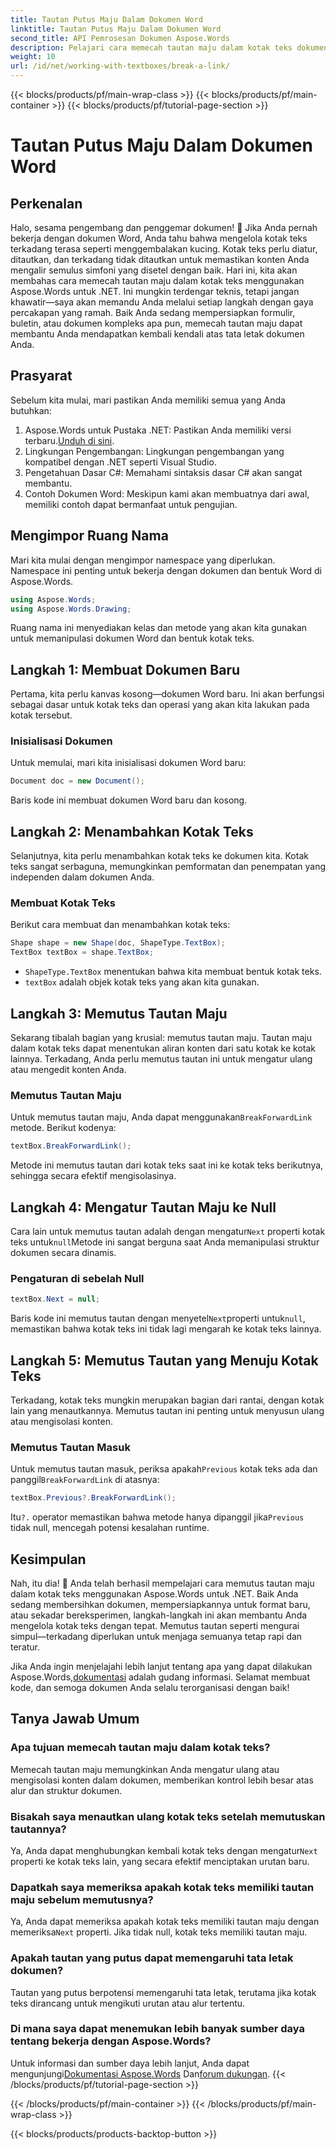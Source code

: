 ```yaml
---
title: Tautan Putus Maju Dalam Dokumen Word
linktitle: Tautan Putus Maju Dalam Dokumen Word
second_title: API Pemrosesan Dokumen Aspose.Words
description: Pelajari cara memecah tautan maju dalam kotak teks dokumen Word menggunakan Aspose.Words untuk .NET. Ikuti panduan kami untuk pengalaman pengelolaan dokumen yang lebih lancar.
weight: 10
url: /id/net/working-with-textboxes/break-a-link/
---
```


{{< blocks/products/pf/main-wrap-class >}}
{{< blocks/products/pf/main-container >}}
{{< blocks/products/pf/tutorial-page-section >}}

# Tautan Putus Maju Dalam Dokumen Word


## Perkenalan

Halo, sesama pengembang dan penggemar dokumen! 🌟 Jika Anda pernah bekerja dengan dokumen Word, Anda tahu bahwa mengelola kotak teks terkadang terasa seperti menggembalakan kucing. Kotak teks perlu diatur, ditautkan, dan terkadang tidak ditautkan untuk memastikan konten Anda mengalir semulus simfoni yang disetel dengan baik. Hari ini, kita akan membahas cara memecah tautan maju dalam kotak teks menggunakan Aspose.Words untuk .NET. Ini mungkin terdengar teknis, tetapi jangan khawatir—saya akan memandu Anda melalui setiap langkah dengan gaya percakapan yang ramah. Baik Anda sedang mempersiapkan formulir, buletin, atau dokumen kompleks apa pun, memecah tautan maju dapat membantu Anda mendapatkan kembali kendali atas tata letak dokumen Anda.

## Prasyarat

Sebelum kita mulai, mari pastikan Anda memiliki semua yang Anda butuhkan:

1.  Aspose.Words untuk Pustaka .NET: Pastikan Anda memiliki versi terbaru.[Unduh di sini](https://releases.aspose.com/words/net/).
2. Lingkungan Pengembangan: Lingkungan pengembangan yang kompatibel dengan .NET seperti Visual Studio.
3. Pengetahuan Dasar C#: Memahami sintaksis dasar C# akan sangat membantu.
4. Contoh Dokumen Word: Meskipun kami akan membuatnya dari awal, memiliki contoh dapat bermanfaat untuk pengujian.

## Mengimpor Ruang Nama

Mari kita mulai dengan mengimpor namespace yang diperlukan. Namespace ini penting untuk bekerja dengan dokumen dan bentuk Word di Aspose.Words.

```csharp
using Aspose.Words;
using Aspose.Words.Drawing;
```

Ruang nama ini menyediakan kelas dan metode yang akan kita gunakan untuk memanipulasi dokumen Word dan bentuk kotak teks.

## Langkah 1: Membuat Dokumen Baru

Pertama, kita perlu kanvas kosong—dokumen Word baru. Ini akan berfungsi sebagai dasar untuk kotak teks dan operasi yang akan kita lakukan pada kotak tersebut.

### Inisialisasi Dokumen

Untuk memulai, mari kita inisialisasi dokumen Word baru:

```csharp
Document doc = new Document();
```

Baris kode ini membuat dokumen Word baru dan kosong.

## Langkah 2: Menambahkan Kotak Teks

Selanjutnya, kita perlu menambahkan kotak teks ke dokumen kita. Kotak teks sangat serbaguna, memungkinkan pemformatan dan penempatan yang independen dalam dokumen Anda.

### Membuat Kotak Teks

Berikut cara membuat dan menambahkan kotak teks:

```csharp
Shape shape = new Shape(doc, ShapeType.TextBox);
TextBox textBox = shape.TextBox;
```

- `ShapeType.TextBox` menentukan bahwa kita membuat bentuk kotak teks.
- `textBox` adalah objek kotak teks yang akan kita gunakan.

## Langkah 3: Memutus Tautan Maju

Sekarang tibalah bagian yang krusial: memutus tautan maju. Tautan maju dalam kotak teks dapat menentukan aliran konten dari satu kotak ke kotak lainnya. Terkadang, Anda perlu memutus tautan ini untuk mengatur ulang atau mengedit konten Anda.

### Memutus Tautan Maju

 Untuk memutus tautan maju, Anda dapat menggunakan`BreakForwardLink` metode. Berikut kodenya:

```csharp
textBox.BreakForwardLink();
```

Metode ini memutus tautan dari kotak teks saat ini ke kotak teks berikutnya, sehingga secara efektif mengisolasinya.

## Langkah 4: Mengatur Tautan Maju ke Null

 Cara lain untuk memutus tautan adalah dengan mengatur`Next` properti kotak teks untuk`null`Metode ini sangat berguna saat Anda memanipulasi struktur dokumen secara dinamis.

### Pengaturan di sebelah Null

```csharp
textBox.Next = null;
```

 Baris kode ini memutus tautan dengan menyetel`Next`properti untuk`null`, memastikan bahwa kotak teks ini tidak lagi mengarah ke kotak teks lainnya.

## Langkah 5: Memutus Tautan yang Menuju Kotak Teks

Terkadang, kotak teks mungkin merupakan bagian dari rantai, dengan kotak lain yang menautkannya. Memutus tautan ini penting untuk menyusun ulang atau mengisolasi konten.

### Memutus Tautan Masuk

 Untuk memutus tautan masuk, periksa apakah`Previous` kotak teks ada dan panggil`BreakForwardLink` di atasnya:

```csharp
textBox.Previous?.BreakForwardLink();
```

 Itu`?.` operator memastikan bahwa metode hanya dipanggil jika`Previous` tidak null, mencegah potensi kesalahan runtime.

## Kesimpulan

Nah, itu dia! 🎉 Anda telah berhasil mempelajari cara memutus tautan maju dalam kotak teks menggunakan Aspose.Words untuk .NET. Baik Anda sedang membersihkan dokumen, mempersiapkannya untuk format baru, atau sekadar bereksperimen, langkah-langkah ini akan membantu Anda mengelola kotak teks dengan tepat. Memutus tautan seperti mengurai simpul—terkadang diperlukan untuk menjaga semuanya tetap rapi dan teratur. 

 Jika Anda ingin menjelajahi lebih lanjut tentang apa yang dapat dilakukan Aspose.Words,[dokumentasi](https://reference.aspose.com/words/net/) adalah gudang informasi. Selamat membuat kode, dan semoga dokumen Anda selalu terorganisasi dengan baik!

## Tanya Jawab Umum

### Apa tujuan memecah tautan maju dalam kotak teks?

Memecah tautan maju memungkinkan Anda mengatur ulang atau mengisolasi konten dalam dokumen, memberikan kontrol lebih besar atas alur dan struktur dokumen.

### Bisakah saya menautkan ulang kotak teks setelah memutuskan tautannya?

 Ya, Anda dapat menghubungkan kembali kotak teks dengan mengatur`Next` properti ke kotak teks lain, yang secara efektif menciptakan urutan baru.

### Dapatkah saya memeriksa apakah kotak teks memiliki tautan maju sebelum memutusnya?

 Ya, Anda dapat memeriksa apakah kotak teks memiliki tautan maju dengan memeriksa`Next` properti. Jika tidak null, kotak teks memiliki tautan maju.

### Apakah tautan yang putus dapat memengaruhi tata letak dokumen?

Tautan yang putus berpotensi memengaruhi tata letak, terutama jika kotak teks dirancang untuk mengikuti urutan atau alur tertentu.

### Di mana saya dapat menemukan lebih banyak sumber daya tentang bekerja dengan Aspose.Words?

 Untuk informasi dan sumber daya lebih lanjut, Anda dapat mengunjungi[Dokumentasi Aspose.Words](https://reference.aspose.com/words/net/) Dan[forum dukungan](https://forum.aspose.com/c/words/8).
{{< /blocks/products/pf/tutorial-page-section >}}

{{< /blocks/products/pf/main-container >}}
{{< /blocks/products/pf/main-wrap-class >}}

{{< blocks/products/products-backtop-button >}}
